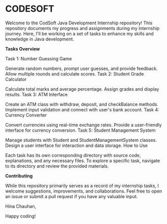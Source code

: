 # CODESOFT

Welcome to the CodSoft Java Development Internship repository! This repository documents my progress and assignments during my internship journey. Here, I'll be working on a set of tasks to enhance my skills and knowledge in Java development.

**Tasks Overview**

Task 1: Number Guessing Game

Generate random numbers, prompt user guesses, and provide feedback.
Allow multiple rounds and calculate scores.
Task 2: Student Grade Calculator

Calculate total marks and average percentage.
Assign grades and display results.
Task 3: ATM Interface

Create an ATM class with withdraw, deposit, and checkBalance methods.
Implement input validation and connect with user's bank account.
Task 4: Currency Converter

Convert currencies using real-time exchange rates.
Provide a user-friendly interface for currency conversion.
Task 5: Student Management System

Manage students with Student and StudentManagementSystem classes.
Design a user interface for interaction and data storage.
How to Use

Each task has its own corresponding directory with source code, explanations, and any necessary files. To explore a specific task, navigate to its directory and review the provided materials.

**Contributing**

While this repository primarily serves as a record of my internship tasks, I welcome suggestions, improvements, and collaborations. Feel free to open an issue or submit a pull request if you have any valuable input.


Hina Chauhan,

Happy coding!
